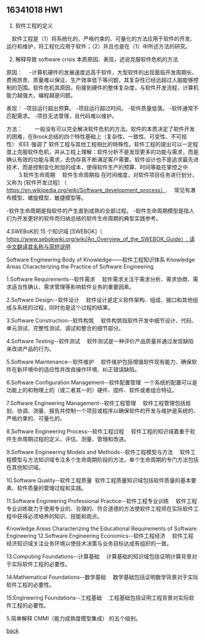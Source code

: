 ﻿---
layout: default
---

## 16341018 HW1

1. 软件工程的定义

　软件工程是（1）将系统化的、严格约束的、可量化的方法应用于软件的开发、运行和维护，将工程化应用于软件；（2）并且也是在（1）中所述方法的研究。

2. 解释导致 software crisis 本质原因、表现，述说克服软件危机的方法

原因：
　-计算机硬件的发展速度远高于软件，大型软件的出现面临开发周期长、费用昂贵、质量难以保证、生产效率低下等问题，其复杂性已经远超过人脑能够控制的范围。软件危机其原因，衔接到硬件的整体复杂度，与软件开发流程，计算机能力越强大，编程越是问题。

表现：
-项目运行超出预算。
-项目运行超过时间。
-软件质量低落。
-软件通常不匹配需求。
-项目无法管理，且代码难以维护。

方法：
　　一般没有可以完全解决软件危机的方法。软件的本质决定了软件开发的困难，在Brook总结的四个特性基础上（复杂性、一致性、可变性、不可视性） IEEE 强调了 软件工程与其他工程相比的特殊性。软件工程的提出可以一定程度上克服软件危机，并从工程上理解：软件分析不是发现更多的功能与需求，而是确认有效的功能与需求，去伪存真不断满足客户需要。软件设计也不是追求最先进技术，而是控制变化附加的成本，使得软件生产的预算、时间等能在掌控之中
　　
3.软件生命周期
　软件生命周期指 在时间维度，对软件项目任务进行划分，又称为
[软件开发过程]
（ https://en.wikipedia.org/wiki/Software_development_process）.
　常见有瀑布模型、螺旋模型、敏捷模型等。

-软件生命周期是指软件的产生直到成熟的全部过程。
-软件生命周期模型是指人们为开发更好的软件而归纳总结的软件生命周期的典型实践参考。

4.SWEBoK的 15 个知识域
[SWEBOK]（ https://www.sebokwiki.org/wiki/An_Overview_of_the_SWEBOK_Guide）. 请中文翻译其名称与简短说明

Software Engineering Body of Knowledge——软件工程知识体系
Knowledge Areas Characterizing the Practice of Software Engineering

1.Software Requirements--软件需求
　软件需求关注于需求分析、需求协商、需求适当性确认、需求管理等影响软件业务的重要因素。

2.Software Design--软件设计
　软件设计是定义软件架构、组成、接口和其他组成与系统的过程，同时也是这个过程的结果。

3.Software Construction--软件构筑
　软件构筑指软件开发中细节设计、代码、单元测试、完整性测试、调试和整合的细节部分。

4.Software Testing--软件测试
　软件测试是一种评价产品质量并通过发现缺陷来改进产品的行为。

5.Software Maintenance--软件维护
　软件维护包括增强软件现有能力、确保软件在新环境中的适应性并改良操作环境、纠正错误缺陷。

6.Software Configuration Management--软件配置管理
 一个系统的配置可以是功能上的和物理上的（或二者其一的）硬件、固件、软件或者组合特征。

7.Software Engineering Management--软件工程管理
　软件工程管理包括规划、协调、测量、报告并控制一个项目或程序以确保软件的开发与维护是系统的、严格约束的、可量化的。

8.Software Engineering Process--软件工程过程
　软件工程的知识域着重于软件生命周期过程的定义、评估、测量、管理和改进。

9.Software Engineering Models and Methods--软件工程模型与方法
　软件工程模型与方法知识域专注多个生命周期阶段的方法，单个生命周期的专门方法包括在其他知识域。

10.Software Quality--软件工程质量
 软件工程质量知识域包括软件质量的基本要素、软件质量的管理过程和实践。

11.Software Engineering Professional Practice--软件工程专业训练
　软件工程专业训练致力于使用专业的、合理的、符合道德的方法使软件工程师在实际软件工程中获得必须培养的知识、技能和观点。

Knowledge Areas Characterizing the Educational Requirements of Software Engineering
12.Software Engineering Economics--软件工程经济
　软件工程经济知识域关注业务环境以使技术决策与业务目标达成有组织的一致。

13.Computing Foundations--计算基础
　计算基础的知识域包括证明计算背景对于实际软件工程的必要性。

14.Mathematical Foundations--数学基础
　数学基础包括证明数学背景对于实际软件工程的必要性。

15.Engineering Foundations--工程基础
　工程基础包括证明工程背景对实际软件工程的必要性。

5.简单解释 CMMI（能力成熟度模型集成） 的五个级别。
 
[back](./)


